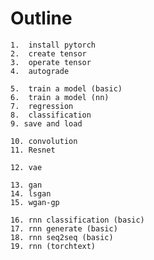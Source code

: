 # Outline
```
1.  install pytorch
2.  create tensor
3.  operate tensor
4.  autograde
```

```
5.  train a model (basic)
6.  train a model (nn)
7.  regression
8.  classification
9. save and load
```

```
10. convolution
11. Resnet
```

```
12. vae
```

```
13. gan
14. lsgan
15. wgan-gp
```

```
16. rnn classification (basic)
17. rnn generate (basic)
18. rnn seq2seq (basic)
19. rnn (torchtext)
```
